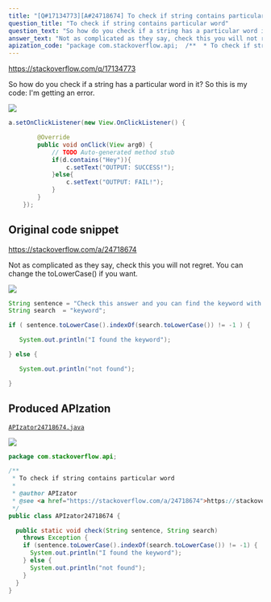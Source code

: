 ```yaml
---
title: "[Q#17134773][A#24718674] To check if string contains particular word"
question_title: "To check if string contains particular word"
question_text: "So how do you check if a string has a particular word in it? So this is my code: I'm getting an error."
answer_text: "Not as complicated as they say, check this you will not regret. You can change the toLowerCase() if you want."
apization_code: "package com.stackoverflow.api;  /**  * To check if string contains particular word  *  * @author APIzator  * @see <a href=\"https://stackoverflow.com/a/24718674\">https://stackoverflow.com/a/24718674</a>  */ public class APIzator24718674 {    public static void check(String sentence, String search)     throws Exception {     if (sentence.toLowerCase().indexOf(search.toLowerCase()) != -1) {       System.out.println(\"I found the keyword\");     } else {       System.out.println(\"not found\");     }   } }"
---
```


https://stackoverflow.com/q/17134773

So how do you check if a string has a particular word in it?
So this is my code:
I&#x27;m getting an error.


<div class="code-logo"><img src="/stackoverflow.png" /></div>

```java
a.setOnClickListener(new View.OnClickListener() {

        @Override
        public void onClick(View arg0) {
            // TODO Auto-generated method stub
            if(d.contains("Hey")){
                c.setText("OUTPUT: SUCCESS!"); 
            }else{
                c.setText("OUTPUT: FAIL!");  
            }
        }
    });
```


## Original code snippet

https://stackoverflow.com/a/24718674

Not as complicated as they say, check this you will not regret.
You can change the toLowerCase() if you want.

<div class="code-logo"><img src="/stackoverflow.png" /></div>

```java
String sentence = "Check this answer and you can find the keyword with this code";
String search  = "keyword";

if ( sentence.toLowerCase().indexOf(search.toLowerCase()) != -1 ) {

   System.out.println("I found the keyword");

} else {

   System.out.println("not found");

}
```

## Produced APIzation

[`APIzator24718674.java`](https://github.com/blind-papers/apization-temp-data/raw/main/search/APIzator24718674.java)

<div class="code-logo"><img src="/apizator.png" /></div>

```java
package com.stackoverflow.api;

/**
 * To check if string contains particular word
 *
 * @author APIzator
 * @see <a href="https://stackoverflow.com/a/24718674">https://stackoverflow.com/a/24718674</a>
 */
public class APIzator24718674 {

  public static void check(String sentence, String search)
    throws Exception {
    if (sentence.toLowerCase().indexOf(search.toLowerCase()) != -1) {
      System.out.println("I found the keyword");
    } else {
      System.out.println("not found");
    }
  }
}

```